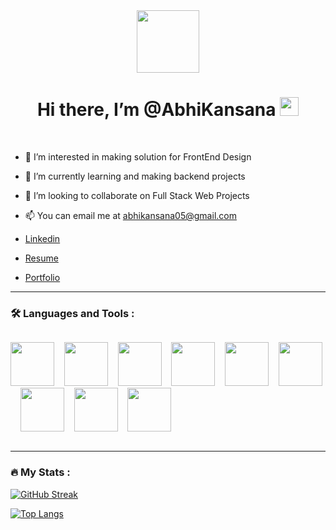 
<div id="header" align="center">
  <img src="https://media.giphy.com/media/M9gbBd9nbDrOTu1Mqx/giphy.gif" width="100"/>
</div>
<h1 align="center">
 Hi there, I’m @AbhiKansana
  <img src="https://media.giphy.com/media/hvRJCLFzcasrR4ia7z/giphy.gif" width="30px"/>
</h1>
<br>


- 👀 I’m interested in making solution for FrontEnd Design<br>
- 🌱 I’m currently learning and making backend projects<br>
- 💞️ I’m looking to collaborate on Full Stack Web Projects<br>
- 📫 You can email me at abhikansana05@gmail.com<br>

- [Linkedin](https://www.linkedin.com/in/abhishek-kansana-36608a233/)<br>

- [Resume](https://drive.google.com/file/d/15hSNUreXUH4f-02LfhFYsDmgmmLMCIyj/view?usp=sharing)<br>

- [Portfolio](https://react-portfolio-abhikansana.vercel.app/)<br>

---

### :hammer_and_wrench: Languages and Tools :

<div style="display:flex;justify-content:space-between;">
 
  <img src="https://cdn.jsdelivr.net/gh/devicons/devicon/icons/javascript/javascript-original.svg" width="70px" />&nbsp;&nbsp;&nbsp;
  <img src="https://cdn.jsdelivr.net/gh/devicons/devicon/icons/css3/css3-original.svg" width="70px" />&nbsp;&nbsp;&nbsp;
  <img src="https://cdn.jsdelivr.net/gh/devicons/devicon/icons/html5/html5-original.svg" width="70px" />&nbsp;&nbsp;&nbsp;
   <img src="https://cdn.jsdelivr.net/gh/devicons/devicon/icons/react/react-original-wordmark.svg" width="70px" />&nbsp;&nbsp;&nbsp;
  <img src="https://cdn.jsdelivr.net/gh/devicons/devicon/icons/redux/redux-original.svg" width="70px" />&nbsp;&nbsp;&nbsp;
  <img src="https://cdn.jsdelivr.net/gh/devicons/devicon/icons/materialui/materialui-original.svg" width="70px" />&nbsp;&nbsp;&nbsp;
   <img src="https://cdn.jsdelivr.net/gh/devicons/devicon/icons/git/git-original.svg" width="70px" />&nbsp;&nbsp;&nbsp;
    <img src="https://cdn.jsdelivr.net/gh/devicons/devicon/icons/express/express-original.svg" width="70px" />&nbsp;&nbsp;&nbsp;
    <img src="https://cdn.jsdelivr.net/gh/devicons/devicon/icons/mongodb/mongodb-original.svg" width="70px" />&nbsp;&nbsp;&nbsp;
  
  
  
  
   
        
</div>

---

### :fire: My Stats :
[![GitHub Streak](http://github-readme-streak-stats.herokuapp.com?user=AbhiKansana&theme=dark&background=000000)](https://git.io/streak-stats)

[![Top Langs](https://github-readme-stats.vercel.app/api/top-langs/?username=AbhiKansana&layout=compact&theme=vision-friendly-dark)](https://github.com/anuraghazra/github-readme-stats)
